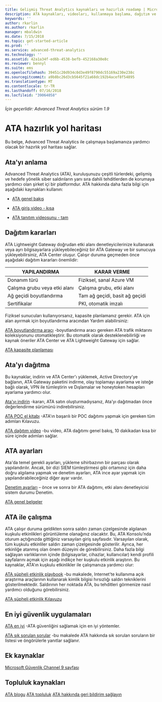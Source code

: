 ```yaml
---
title: Gelişmiş Threat Analytics kaynakları ve hazırlık roadamp | Microsoft Docs
description: ATA kaynakları, videoları, kullanmaya başlama, dağıtım ve hazırlık yol haritası bağlantıların bir listesini sağlar.
keywords: ''
author: rkarlin
ms.author: rkarlin
manager: mbaldwin
ms.date: 7/15/2018
ms.topic: get-started-article
ms.prod: ''
ms.service: advanced-threat-analytics
ms.technology: ''
ms.assetid: 42a1a34f-ed6b-4538-befb-452168a30e8c
ms.reviewer: bennyl
ms.suite: ems
ms.openlocfilehash: 39451c20d934c0d3e49f8790dc55169a230e238c
ms.sourcegitcommit: a9b8bc26d3cb5645f21a68dc192b4acef8f54895
ms.translationtype: MT
ms.contentlocale: tr-TR
ms.lasthandoff: 07/16/2018
ms.locfileid: "39064058"
---
```

*İçin geçerlidir: Advanced Threat Analytics sürüm 1.9*

# <a name="ata-readiness-roadmap"></a>ATA hazırlık yol haritası 
Bu belge, Advanced Threat Analytics ile çalışmaya başlamanıza yardımcı olacak bir hazırlık yol haritası sağlar.

## <a name="understanding-ata"></a>Ata'yı anlama

Advanced Threat Analytics (ATA), kuruluşunuzu çeşitli türlerdeki, gelişmiş ve hedefe yönelik siber saldırıların yanı sıra dahili tehditlerden de korumaya yardımcı olan şirket içi bir platformdur. ATA hakkında daha fazla bilgi için aşağıdaki kaynakları kullanın:

- [ATA genel bakış](what-is-ata.md)

- [ATA giriş video - kısa](https://aka.ms/ATAShort)

- [ATA tanıtım videosunu - tam](https://aka.ms/ATAVideo) 


## <a name="deployment-decisions"></a>Dağıtım kararları

ATA Lightweight Gateway doğrudan etki alanı denetleyicilerinize kullanarak veya ayrı bilgisayarlara yükleyebileceğiniz bir ATA Gateway ve bir sunucuya yükleyebilirsiniz, ATA Center oluşur. Çalışır duruma geçmeden önce aşağıdaki dağıtım kararları önemlidir:

|YAPILANDIRMA|KARAR VERME|
|----|----|
|Donanım türü|Fiziksel, sanal Azure VM|
|Çalışma grubu veya etki alanı|Çalışma grubu, etki alanı|
|Ağ geçidi boyutlandırma|Tam ağ geçidi, basit ağ geçidi|
|Sertifikalar|PKI, otomatik imzalı|

Fiziksel sunucuları kullanıyorsanız, kapasite planlamanız gerekir. ATA için alan ayırmak için boyutlandırma aracından Yardım alabilirsiniz:

[ATA boyutlandırma aracı](ata-capacity-planning.md) -boyutlandırma aracı gereken ATA trafik miktarını koleksiyonunu otomatikleştirir. Bu otomatik olarak desteklenebilirliği ve kaynak öneriler ATA Center ve ATA Lightweight Gateway için sağlar.

[ATA kapasite planlaması](ata-capacity-planning.md)

## <a name="deploy-ata"></a>Ata'yı dağıtma

Bu kaynaklar, indirin ve ATA Center'ı yüklemek, Active Directory'ye bağlanın, ATA Gateway paketini indirme, olay toplamayı ayarlama ve isteğe bağlı olarak, VPN ile tümleştirin ve Dışlamalar ve honeytoken hesapları ayarlama yardımcı olur.

[Ata'yı indirin](http://aka.ms/ataeval) -kararı, ATA satın oluşturmadıysanız, Ata'yı dağıtmadan önce değerlendirme sürümünü indirebilirsiniz. 

[ATA POC el kitabı](http://aka.ms/atapoc) -ATA'ın başarılı bir POC dağıtımı yapmak için gereken tüm adımları Kılavuzu.

[ATA dağıtım video](https://channel9.msdn.com/Shows/Microsoft-Security/Overview-of-ATA-Deployment-in-10-Minutes) -bu video, ATA dağıtımı genel bakış, 10 dakikadan kısa bir süre içinde adımları sağlar.

## <a name="ata-settings"></a>ATA ayarları

Ata'da temel gerekli ayarları, yükleme sihirbazının bir parçası olarak yapılandırılır. Ancak, bir dizi SIEM tümleştirmesi gibi ortamınız için daha doğru algılama yapmak ve denetim ayarları, ATA ince ayar yapmak için yapılandırabileceğiniz diğer ayar vardır.

[Denetim ayarları](https://aka.ms/ataauditingblog) – önce ve sonra bir ATA dağıtımı, etki alanı denetleyicisi sistem durumu Denetim.

[ATA genel belgeler](https://docs.microsoft.com/advanced-threat-analytics/)

## <a name="work-with-ata"></a>ATA ile çalışma

ATA çalışır duruma geldikten sonra saldırı zaman çizelgesinde algılanan kuşkulu etkinlikleri görüntüleme olanağınız olacaktır. Bu, ATA Konsolu’nda oturum açtığınızda gittiğiniz varsayılan giriş sayfasıdır. Varsayılan olarak, tüm kuşkulu etkinliler saldırı zaman çizelgesinde gösterilir. Ayrıca, her etkinliğe atanmış olan önem düzeyini de görebilirsiniz. Daha fazla bilgi sağlayan varlıklarının içinde (bilgisayarlar, cihazlar, kullanıcılar) kendi profili sayfalarını açmak için aşağı indikçe her kuşkulu etkinlik araştırın. Bu kaynaklar, ATA'ın kuşkulu etkinlikler ile çalışmanıza yardımcı olur:

[ATA şüpheli etkinlik playbook](http://aka.ms/ataplaybook) -bu makalede, Internet'te kullanıma açık araştırma araçlarının kullanarak kimlik bilgisi hırsızlığı saldırı tekniklerini gösterilmektedir. Saldırının her noktada ATA, bu tehditleri görmenize nasıl yardımcı olduğunu görebilirsiniz.

[ATA şüpheli etkinlik Kılavuzu](suspicious-activity-guide.md)



## <a name="security-best-practices"></a>En iyi güvenlik uygulamaları

[ATA en iyi](https://aka.ms/atasecbestpractices) -ATA güvenliğini sağlamak için en iyi yöntemler.

[ATA sık sorulan sorular](ata-technical-faq.md) -bu makalede ATA hakkında sık sorulan soruların bir listesi ve öngörülerle yanıtlar sağlanır.

## <a name="additional-resources"></a>Ek kaynaklar

[Microsoft Güvenlik Channel 9 sayfası](https://channel9.msdn.com/Shows/Microsoft-Security/)

## <a name="community-resources"></a>Topluluk kaynakları

[ATA blogu](https://aka.ms/ATABlog)
[ATA topluluk](https://aka.ms/ATACommunity)
[ATA hakkında geri bildirim sağlayın](https://aka.ms/ATAUserVoice)
